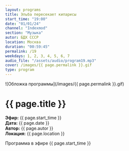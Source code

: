 ```yaml
---
layout: programs
title: Эльба пересекает кипарисы
start_time: "19:00"
date: "01/01/24"
channel: "Indexmod"
section: "Музыка"
autor: БДХ СССР
location: Москва
duration: "00:59:45"
permalink: /19
weekdays: 1, 2, 3, 4, 5, 6, 7
audio_file: "/assets/audio/program19.mp3"
cover: /images/{{ page.permalink }}.gif
type: program
---
```


![Обложка программы](/images/{{ page.permalink }}.gif)

# {{ page.title }}

**Эфир:** {{ page.start_time }}  
**Дата:** {{ page.date }}  
**Автор:** {{ page.autor }}  
**Локация:** {{ page.location }}

Программа в эфире {{ page.start_time }}

<p><audio id="audio-player">
  <source src="{{ page.audio_file }}" type="audio/mpeg">
  Ваш браузер не поддерживает воспроизведение аудио.
</audio></p>
